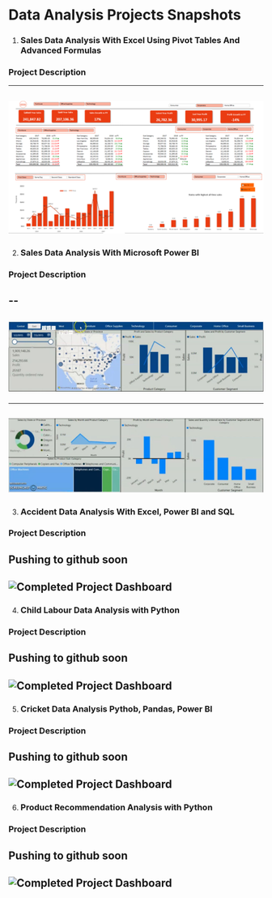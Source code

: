 # Data Analysis Projects Snapshots

1. ### Sales Data Analysis With Excel Using Pivot Tables And Advanced Formulas

### Project Description
---
![Completed Project Dashboard](sales-data-excel.PNG)
---

2. ### Sales Data Analysis With Microsoft Power BI

### Project Description
--
---
![Completed Project Dashboard](sales-data-analysis-charts.JPG)
---
---
![Completed Project Dashboard](sales-data-analysis-charts2.JPG)
---

3. ### Accident Data Analysis With Excel, Power BI and SQL 
### Project Description
Pushing to github soon
---
![Completed Project Dashboard](sales-data-excel.soon)
---

4. ### Child Labour Data  Analysis with Python
### Project Description
Pushing to github soon
---
![Completed Project Dashboard](sales-data-excel.soon)
---

5. ### Cricket Data Analysis Pythob, Pandas, Power BI

### Project Description
Pushing to github soon
---
![Completed Project Dashboard](sales-data-excel.soon)
---

6. ### Product Recommendation Analysis with Python

### Project Description
Pushing to github soon
---
![Completed Project Dashboard](sales-data-excel.soon)
---